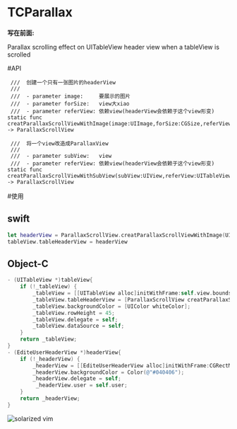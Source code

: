 # TCParallax
**写在前面:**



Parallax scrolling effect on UITableView header view when a tableView is scrolled



#API
```
 ///  创建一个只有一张图片的headerView
 ///
 ///  - parameter image:     要展示的图片
 ///  - parameter forSize:   view大xiao
 ///  - parameter referView: 依赖view(headerView会依赖于这个view形变)
static func creatParallaxScrollViewWithImage(image:UIImage,forSize:CGSize,referView:UITableView?) -> ParallaxScrollView 

 ///  将一个view改造成ParallaxView
 ///
 ///  - parameter subView:   view
 ///  - parameter referView: 依赖view(headerView会依赖于这个view形变)
static func creatParallaxScrollViewWithSubView(subView:UIView,referView:UITableView) -> ParallaxScrollView 
```



#使用
## swift
```swift
let headerView = ParallaxScrollView.creatParallaxScrollViewWithImage(UIImage(named: "imageDemo.jpg")!, forSize: CGSize(width: tableView.bounds.width, height: 300),referView: tableView) 
tableView.tableHeaderView = headerView
```
## Object-C
```Objective-C
- (UITableView *)tableView{
    if (!_tableView) {
        _tableView = [[UITableView alloc]initWithFrame:self.view.bounds style:UITableViewStyleGrouped];
        _tableView.tableHeaderView = [ParallaxScrollView creatParallaxScrollViewWithSubView:self.headerView referView:_tableView];
        _tableView.backgroundColor = [UIColor whiteColor];
        _tableView.rowHeight = 45;
        _tableView.delegate = self;
        _tableView.dataSource = self;
    }
    return _tableView;
}
- (EditeUserHeaderView *)headerView{
    if (!_headerView) {
        _headerView = [[EditeUserHeaderView alloc]initWithFrame:CGRectMake(0, 0, ScreenWidth, 167)];
        _headerView.backgroundColor = Color(@"#040406");
        _headerView.delegate = self;
         _headerView.user = self.user;
    }
    return _headerView;
}
```

![solarized vim](https://github.com/itanchao/TCParallax/blob/master/Parallaxscrollview/Parallaxscrollview/演示.gif?raw=true)

